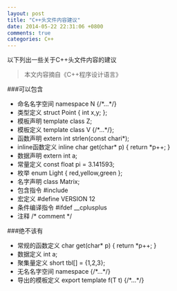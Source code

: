 ```yaml
---
layout: post
title: "C++头文件内容建议"
date: 2014-05-22 22:31:06 +0800
comments: true
categories: C++
---
```


以下列出一些关于C++头文件内容的建议

>本文内容摘自《C++程序设计语言》

<!-- more -->

###可以包含
+ 命名名字空间          namespace N {/\*...\*/}
+ 类型定义              struct Point { int x,y; };
+ 模板声明              template<class T> class Z;
+ 模板定义              template<class T> class V {/\*...\*/};
+ 函数声明              extern int strlen(const chari\*);
+ inline函数定义        inline char get(char\* p) { return \*p++; }
+ 数据声明              extern int a;
+ 常量定义              const float pi = 3.141593;
+ 枚举                  enum Light { red,yellow,green };
+ 名字声明              class Matrix;
+ 包含指令              #include <iostream>
+ 宏定义                #define VERSION 12
+ 条件编译指令          #ifdef \__cplusplus
+ 注释                  /\* comment \*/

###绝不该有
+ 常规的函数定义        char get(char\* p) { return \*p++; }
+ 数据定义              int a;
+ 聚集量定义            short tbl[] = {1,2,3};
+ 无名名字空间          namespace {/\*...\*/}
+ 导出的模板定义        export template<class T> f(T t) {/\*...\*/}
